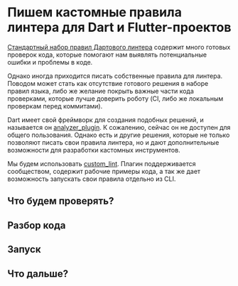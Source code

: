 # Пишем кастомные правила линтера для Dart и Flutter-проектов

[Стандартный набор правил Дартового линтера](https://dart.dev/tools/linter-rules) содержит много готовых проверок кода,
которые помогают нам выявлять потенциальные ошибки и проблемы в коде.

Однако иногда приходится писать собственные правила для линтера. Поводом может стать как отсутствие готового решения в
наборе правил языка, либо же желание покрыть важные части кода проверками, которые лучше доверить роботу (CI, либо же
локальным проверкам перед коммитами).

Dart имеет свой фреймворк для создания подобных решений, и называется
он [analyzer_plugin](https://pub.dev/packages/analyzer_plugin). К сожалению, сейчас он не доступен для общего
пользования. Однако есть и другие решения, которые не только позволяют писать свои правила линтера, но и дают
дополнительные возможности для разработки кастомных инструментов.

Мы будем использовать [custom_lint](https://pub.dev/packages/custom_lint). Плагин поддерживается сообществом, содержит
рабочие примеры кода, а так же дает возможность запускать свои правила отдельно из CLI.

## Что будем проверять?

## Разбор кода

## Запуск

## Что дальше?

